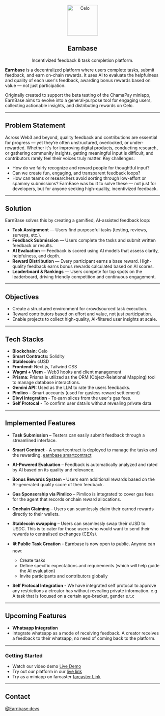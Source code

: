 <!-- TITLE -->
<p align="center">
  <img width="100px" src="https://earnbase.vercel.app/logo.png" align="center" alt="Celo" />
 <h2 align="center">Earnbase</h2>
 <p align="center">Incentivized feedback & task completion platform.</p>
</p>

**Earnbase** is a decentralized platform where users complete tasks, submit feedback, and earn on-chain rewards. It uses AI to evaluate the helpfulness and quality of each user's feedback, awarding bonus rewards based on value — not just participation.

Originally created to support the beta testing of the ChamaPay miniapp, EarnBase aims to evolve into a general-purpose tool for engaging users, collecting actionable insights, and distributing rewards on Celo.

---

## Problem Statement

Across Web3 and beyond, quality feedback and contributions are essential for progress — yet they’re often unstructured, overlooked, or under-rewarded. Whether it's for improving digital products, conducting research, or gathering community insights, getting meaningful input is difficult, and contributors rarely feel their voices truly matter.
Key challenges:

 - How do we fairly recognize and reward people for thoughtful input?
 - Can we create fun, engaging, and transparent feedback loops?
 - How can teams or researchers avoid sorting through low-effort or spammy submissions?
EarnBase was built to solve these — not just for developers, but for anyone seeking high-quality, incentivized feedback.


---

## Solution

EarnBase solves this by creating a gamified, AI-assisted feedback loop:
- **Task Assignment** — Users find purposeful tasks (testing, reviews, surveys, etc.).
- **Feedback Submission** — Users complete the tasks and submit written feedback or results.
- **AI Evaluation** — Feedback is scored using AI models that assess clarity, helpfulness, and depth.
- **Reward Distribution** — Every participant earns a base reward. High-quality feedback earns bonus rewards calculated based on AI scores.
- **Leaderboard & Rankings** — Users compete for top spots on the leaderboard, driving friendly competition and continuous engagement.

---

## Objectives

- Create a structured environment for crowdsourced task execution.
- Reward contributors based on effort and value, not just participation.
- Enable projects to collect high-quality, AI-filtered user insights at scale.

---

## Tech Stacks

- **Blockchain:** Celo
- **Smart Contracts:** Solidity
- **Stablecoin:** cUSD
- **Frontend:** Next.js, Tailwind CSS
- **Wagmi + Viem** – Web3 hooks and client management
- **Prisma:** Prisma is utilized as the ORM (Object-Relational Mapping) tool to manage database interactions. 
- **Gemini API:** Used as the LLM to rate the users feedbacks.
- **Pimlico** – Smart accounts (used for gasless reward settlement)
- **Divvi integration** - To earn slices from the user's gas fees.
- **Self Protocal** - To confirm user datails without revealing private data.

---

## Implemented Features
- **Task Submission** – Testers can easily submit feedback through a streamlined interface.
- **Smart Contract** - A smartcontract is deployed to manage the tasks and the rewarding. [earnbase smartcontract](https://celoscan.io/address/0xFfcC76948C60606e7F71500AD569bE0977edC85E)
- **AI-Powered Evaluation** – Feedback is automatically analyzed and rated by AI based on its quality and relevance.
- **Bonus Rewards System** – Users earn additional rewards based on the AI-generated quality score of their feedback.
- **Gas Sponsorship via Pimlico** – Pimlico is integrated to cover gas fees for the agent that records onchain reward allocations.
- **Onchain Claiming** – Users can seamlessly claim their earned rewards directly to their wallets.
- **Stablecoin swapping** – Users can seamlessly swap their cUSD to USDC. This is to cater for those users who would want to send their rewards to centralised exchanges (CEXs). 

- **🛠 Public Task Creation** - Earnbase is now open to public. Anyone can now:
    - Create tasks
    - Define specific expectations and requirements (which will help guide the AI evaluation)
    - Invite participants and contributors globally

- **Self Protocal Integration** - We have integrated self protocal to approve any restrictions a ctreator has without revealing private information. e.g A task that is focused on a certain age-bracket, gender e.t.c

---

## Upcoming Features

- **Whatsapp Integration**
- Integrate whatsapp as a mode of receiving feedback. A creator receives a feedback to their whatsapp, no need of coming back to the platform.

---


### Getting Started

- Watch our video demo [Live Demo](https://youtu.be/20BtY3GY8nU)
- Try out our platform in our [live link](https://earnbase.vercel.app/)
- Try as a miniapp on farcaster [farcaster Link](https://farcaster.xyz/miniapps/te_I8X6QteFo/earnbase)

---

## Contact

<a href="jeffianmuchiri24@gmail.com">@Earnbase devs </a>